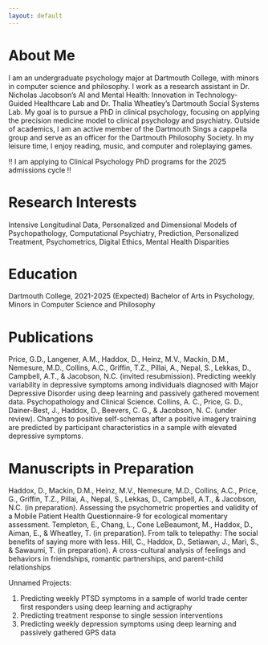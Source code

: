 ```yaml
---
layout: default
---
```


# About Me
I am an undergraduate psychology major at Dartmouth College, with minors in computer science and philosophy. I work as a research assistant in Dr. Nicholas Jacobson’s AI and Mental Health: Innovation in Technology-Guided Healthcare Lab and Dr. Thalia Wheatley’s Dartmouth Social Systems Lab. My goal is to pursue a PhD in clinical psychology, focusing on applying the precision medicine model to clinical psychology and psychiatry. Outside of academics, I am an active member of the Dartmouth Sings a cappella group and serve as an officer for the Dartmouth Philosophy Society. In my leisure time, I enjoy reading, music, and computer and roleplaying games.

!! I am applying to Clinical Psychology PhD programs for the 2025 admissions cycle !!

# Research Interests
Intensive Longitudinal Data, Personalized and Dimensional Models of Psychopathology, Computational Psychiatry, Prediction, Personalized Treatment, Psychometrics, Digital Ethics, Mental Health Disparities

# Education
Dartmouth College, 2021-2025 (Expected)
Bachelor of Arts in Psychology, Minors in Computer Science and Philosophy

# Publications

Price, G.D., Langener, A.M., Haddox, D., Heinz, M.V., Mackin, D.M., Nemesure, M.D., Collins, A.C., Griffin, T.Z., Pillai, A., Nepal, S., Lekkas, D., Campbell, A.T., & Jacobson, N.C. (invited resubmission). Predicting weekly variability in depressive symptoms among individuals diagnosed with Major Depressive Disorder using deep learning and passively gathered movement data. Psychopathology and Clinical Science.
Collins, A. C., Price, G. D., Dainer-Best, J., Haddox, D., Beevers, C. G., & Jacobson, N. C. (under review). Changes to positive self-schemas after a positive imagery training are predicted by participant characteristics in a sample with elevated depressive symptoms.

# Manuscripts in Preparation
Haddox, D., Mackin, D.M., Heinz, M.V., Nemesure, M.D., Collins, A.C., Price, G., Griffin, T.Z., Pillai, A., Nepal, S., Lekkas, D., Campbell, A.T., & Jacobson, N.C. (in preparation). Assessing the psychometric properties and validity of a Mobile Patient Health Questionnaire-9 for ecological momentary assessment.
Templeton, E., Chang, L., Cone LeBeaumont, M., Haddox, D., Aiman, E., & Wheatley, T. (in preparation). From talk to telepathy: The social benefits of saying more with less.
Hill, C., Haddox, D., Setiawan, J., Mari, S., & Sawaumi, T. (in preparation). A cross-cultural analysis of feelings and behaviors in friendships, romantic partnerships, and parent-child relationships

Unnamed Projects:
1.    Predicting weekly PTSD symptoms in a sample of world trade center first responders using deep learning and actigraphy
2.    Predicting treatment response to single session interventions
3.    Predicting weekly depression symptoms using deep learning and passively gathered GPS data
